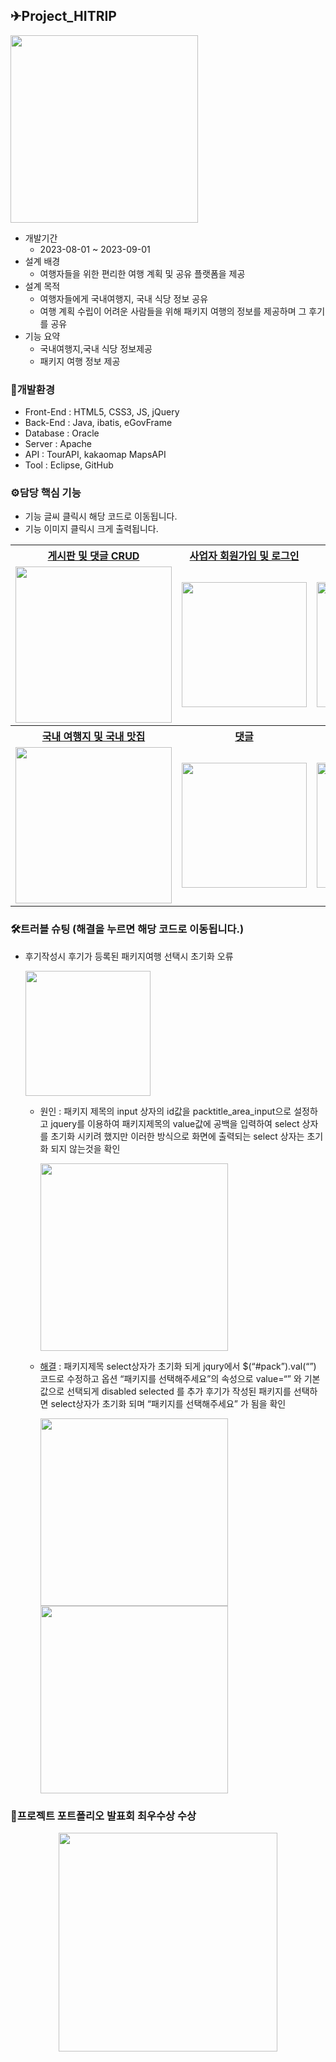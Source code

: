 
 ## ✈Project_HITRIP
 <img src="https://github.com/Malvin222/Project_HITRIP/assets/127707299/fa66fd79-7d18-4626-97d4-1ba96adc029f" width="300">

<br>

 * 개발기간
   - 2023-08-01 ~ 2023-09-01
 * 설계 배경
   - 여행자들을 위한 편리한 여행 계획 및 공유 플랫폼을 제공
 * 설계 목적 
   - 여행자들에게 국내여행지, 국내 식당 정보 공유
   - 여행 계획 수립이 어려운 사람들을 위해 패키지 여행의 정보를 제공하며 그 후기를 공유
 * 기능 요약
   - 국내여행지,국내 식당 정보제공
   - 패키지 여행 정보 제공
  
  ### 🔧개발환경
  * Front-End : HTML5, CSS3, JS, jQuery
  * Back-End : Java, ibatis, eGovFrame
  * Database : Oracle
  * Server : Apache
  * API : TourAPI, kakaomap MapsAPI
  * Tool : Eclipse, GitHub

  ### ⚙담당 핵심 기능
  * 기능 글씨 클릭시 해당 코드로 이동됩니다.
  * 기능 이미지 클릭시 크게 출력됩니다.
  <table>
    <tr>
    <th>
     <a href="https://github.com/Malvin222/Project_HITRIP/blob/fddbc64a628c7fde00452c14c79fb6e1eae0104f/src/main/java/egov/hitrip/web/PackReviewController.java#L211C3-L279C5"> 게시판 및 댓글 CRUD
    </th>
    <th>
     <a href="https://github.com/Malvin222/Project_HITRIP/blob/fddbc64a628c7fde00452c14c79fb6e1eae0104f/src/main/java/egov/hitrip/web/BsnmController.java#L65-L116">사업자 회원가입 및 로그인</a>
    </th>
    <th>
     <a href="https://github.com/Malvin222/Project_HITRIP/blob/fddbc64a628c7fde00452c14c79fb6e1eae0104f/src/main/webapp/bab/babDetail.jsp#L101-L141"> MapAPI
    </th>
    <th>
      <a href="https://github.com/Malvin222/Project_HITRIP/blob/fddbc64a628c7fde00452c14c79fb6e1eae0104f/src/main/java/egov/hitrip/web/PackReviewController.java#L138-L185"> 사진업로드
    </th>
   </tr>
   <tr>
     <td>
      <img src="https://github.com/Malvin222/Project_HITRIP/assets/127707299/3b985459-73b6-4fce-b5a4-9fd83907dff4" width="250" height="250">
     </td>
     <td>
      <img src="https://github.com/Malvin222/Project_HITRIP/assets/127707299/0e1e01aa-41fc-4d93-995a-2d922f161a83" width="200">
     </td>
     <td>
      <img src="https://github.com/Malvin222/Project_HITRIP/assets/127707299/52b262dc-f464-4bef-90c0-157ba124943d" width="200">
     </td>
     <td>
      <img src="https://github.com/Malvin222/Project_HITRIP/assets/127707299/123f23fc-712a-44b3-b3e6-0f3ca1428be2" width="200">
     </td>
   </tr>
   <tr>
    <th>
     <a href="https://github.com/Malvin222/Project_HITRIP/blob/bc1ecf7efa27e3ad0501f0bac624378d7c9a0c1a/src/main/webapp/trip/tripList.jsp#L93-L233"> 국내 여행지 및 국내 맛집
    </th>
    <th>
     <a href="https://github.com/Malvin222/Project_HITRIP/blob/48e4e2919751bf391cd7f6f6081b6e6d22117d15/src/main/java/egov/hitrip/web/PackController.java#L249C1-L270">댓글</a>
    </th>
    <th>
     <a href="https://github.com/Malvin222/Project_HITRIP/blob/ec9875e2f63984b958f14f5e025e91d4eef99c8b/src/main/java/egov/hitrip/web/PackController.java#L310-L346"> 추천
    </th>
    <th>
      <a href="https://github.com/Malvin222/Project_HITRIP/blob/bc1ecf7efa27e3ad0501f0bac624378d7c9a0c1a/src/main/java/egov/hitrip/web/PackReviewController.java#L38C1-L51C3"> 패키지참여 연동
    </th>
   </tr>
   <tr>
    <td>
     <img src="https://github.com/Malvin222/Project_HITRIP/assets/127707299/bb1d9270-5501-4404-a2e4-11ee6153c45e" width="250" height="250">
    </td>
    <td>
     <img src="https://github.com/Malvin222/Project_HITRIP/assets/127707299/84959ee1-1a26-4e75-b078-260a7013bfe7" width="200">
    </td>
    <td>
     <img src="https://github.com/Malvin222/Project_HITRIP/assets/127707299/2d52994d-73cb-4a3d-acfe-0987538d7ea0" width="200">
    </td>
    <td>
     <img src="https://github.com/Malvin222/Project_HITRIP/assets/127707299/0f6b2a21-d874-48b4-83bf-b38783cdea4f" width="200">
    </td>
   </tr>
  </table>

   ### 🛠트러블 슈팅 (해결을 누르면 해당 코드로 이동됩니다.)
   - 후기작성시 후기가 등록된 패키지여행 선택시 초기화 오류
     
     <img src="https://github.com/Malvin222/Project_HITRIP/assets/127707299/2154e037-d48a-4f61-8ff9-4fbfc695a8bf" width="200">
    
     - 원인 :
       패키지 제목의 input 상자의 id값을 packtitle_area_input으로 설정하고
       jquery를 이용하여 패키지제목의 value값에 공백을 입력하여 select 상자를 초기화 시키려 했지만
       이러한 방식으로 화면에 출력되는 select 상자는 초기화 되지 않는것을 확인
       
       <img src="https://github.com/Malvin222/Project_HITRIP/assets/127707299/1c4798b4-89d6-4cf0-a98a-49773c16ae7c" width="300">
       
     - [해결](https://github.com/Malvin222/Project_HITRIP/blob/4c27180659330a559bf25e4329bc2ca1a3ce9d30/src/main/webapp/packreview/packReviewWrite.jsp#L191-L200) :
        패키지제목 select상자가 초기화 되게 jqury에서 $(“#pack”).val(“”) 코드로 수정하고
        옵션 “패키지를 선택해주세요”의 속성으로 value=“” 와 기본값으로 선택되게 disabled selected 를 추가
        후기가 작성된 패키지를 선택하면 select상자가 초기화 되며 “패키지를 선택해주세요” 가 됨을 확인

        <img src="https://github.com/Malvin222/Project_HITRIP/assets/127707299/aedeee7b-a89f-4b42-9be7-2e85f11a8f32" width="300">
        <img src="https://github.com/Malvin222/Project_HITRIP/assets/127707299/3cf864b5-21fd-44f6-af34-0e0cba550f46" width="300">




   ### 🥇프로젝트 포트폴리오 발표회 최우수상 수상

  <p align="center"><img src="https://github.com/Malvin222/Project_HITRIP/assets/127707299/6cbfbeb6-5620-4416-ac66-03537b308a25" width="350"></p>



